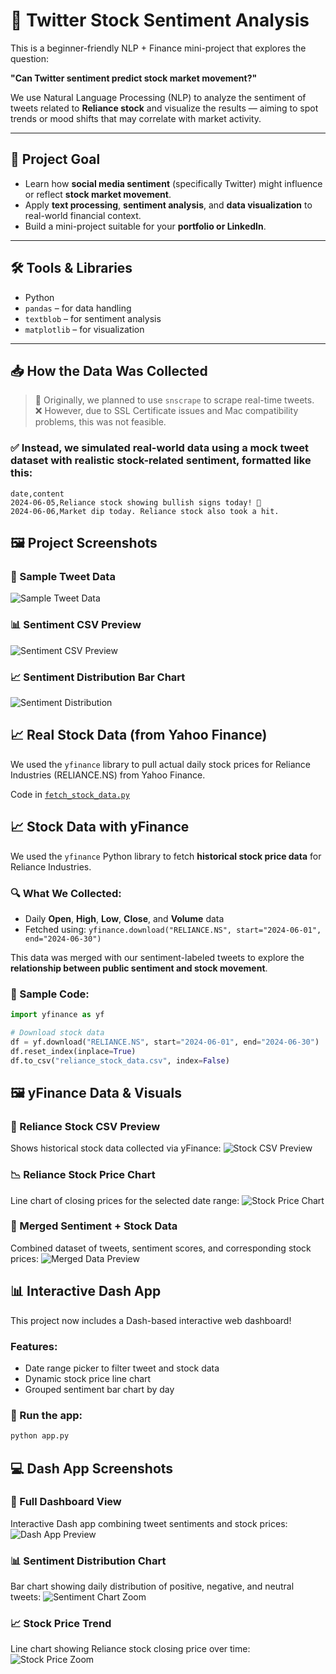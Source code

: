 # 🧠 Twitter Stock Sentiment Analysis

This is a beginner-friendly NLP + Finance mini-project that explores the question:

**"Can Twitter sentiment predict stock market movement?"**

We use Natural Language Processing (NLP) to analyze the sentiment of tweets related to **Reliance stock** and visualize the results — aiming to spot trends or mood shifts that may correlate with market activity.

---

## 📌 Project Goal

- Learn how **social media sentiment** (specifically Twitter) might influence or reflect **stock market movement**.
- Apply **text processing**, **sentiment analysis**, and **data visualization** to real-world financial context.
- Build a mini-project suitable for your **portfolio or LinkedIn**.

---

## 🛠️ Tools & Libraries

- Python
- `pandas` – for data handling
- `textblob` – for sentiment analysis
- `matplotlib` – for visualization

---

## 📥 How the Data Was Collected

> 📌 Originally, we planned to use `snscrape` to scrape real-time tweets.  
> ❌ However, due to SSL Certificate issues and Mac compatibility problems, this was not feasible.

### ✅ Instead, we simulated real-world data using a **mock tweet dataset** with realistic stock-related sentiment, formatted like this:

```csv
date,content
2024-06-05,Reliance stock showing bullish signs today! 🚀
2024-06-06,Market dip today. Reliance stock also took a hit.

```
## 🖼️ Project Screenshots

### 🧾 Sample Tweet Data
![Sample Tweet Data](sample_tweet_data.png)

### 📊 Sentiment CSV Preview
![Sentiment CSV Preview](sentiment_csv_preview.png)

### 📈 Sentiment Distribution Bar Chart
![Sentiment Distribution](sentiment_bar_chart.png)


## 📈 Real Stock Data (from Yahoo Finance)

We used the `yfinance` library to pull actual daily stock prices for Reliance Industries (RELIANCE.NS) from Yahoo Finance.

Code in [`fetch_stock_data.py`](fetch_stock_data.py)



## 📈 Stock Data with yFinance

We used the `yfinance` Python library to fetch **historical stock price data** for Reliance Industries.

### 🔍 What We Collected:
- Daily **Open**, **High**, **Low**, **Close**, and **Volume** data
- Fetched using: `yfinance.download("RELIANCE.NS", start="2024-06-01", end="2024-06-30")`

This data was merged with our sentiment-labeled tweets to explore the **relationship between public sentiment and stock movement**.

### 🧪 Sample Code:
```python
import yfinance as yf

# Download stock data
df = yf.download("RELIANCE.NS", start="2024-06-01", end="2024-06-30")
df.reset_index(inplace=True)
df.to_csv("reliance_stock_data.csv", index=False)

```


## 🖼️ yFinance Data & Visuals

### 📁 Reliance Stock CSV Preview
Shows historical stock data collected via yFinance:
![Stock CSV Preview](stock_data_csv_preview.png)

### 📉 Reliance Stock Price Chart
Line chart of closing prices for the selected date range:
![Stock Price Chart](stock_price_chart.png)

### 🔗 Merged Sentiment + Stock Data
Combined dataset of tweets, sentiment scores, and corresponding stock prices:
![Merged Data Preview](merged_sentiment_stock_preview.png)


## 📊 Interactive Dash App

This project now includes a Dash-based interactive web dashboard!

### Features:
- Date range picker to filter tweet and stock data
- Dynamic stock price line chart
- Grouped sentiment bar chart by day

### 🔗 Run the app:
```bash
python app.py

```

## 💻 Dash App Screenshots

### 🧩 Full Dashboard View
Interactive Dash app combining tweet sentiments and stock prices:
![Dash App Preview](dash_app_preview.png)

### 📊 Sentiment Distribution Chart
Bar chart showing daily distribution of positive, negative, and neutral tweets:
![Sentiment Chart Zoom](sentiment_chart_zoom.png)

### 📈 Stock Price Trend
Line chart showing Reliance stock closing price over time:
![Stock Price Zoom](stock_price_zoom.png)
